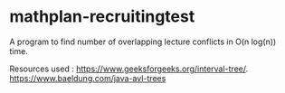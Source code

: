 # mathplan-recruitingtest
A program to find number of overlapping lecture conflicts in O(n log(n)) time.

Resources used :
https://www.geeksforgeeks.org/interval-tree/. <br/>
https://www.baeldung.com/java-avl-trees
